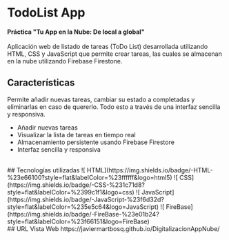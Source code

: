 # TodoList App
**Práctica "Tu App en la Nube: De local a global"**
<br><br>
Aplicación web de listado de tareas (ToDo List) desarrollada utilizando HTML, CSS y JavaScript que permite crear tareas, las cuales se almacenan en la nube utilizando Firebase Firestone.
<br>
## Características
Permite añadir nuevas tareas, cambiar su estado a completadas y eliminarlas en caso de quererlo. Todo esto a través de una interfaz sencilla y responsiva.
<ul>
  <li>Añadir nuevas tareas</li>
  <li>Visualizar la lista de tareas en tiempo real</li>
  <li>Almacenamiento persistente usando Firebase Firestore</li>
  <li>Interfaz sencilla y responsiva</li>
</ul>
<br>
## Tecnologías utilizadas
![ HTML](https://img.shields.io/badge/-HTML-%23e66100?style=flat&labelColor=%23ffffff&logo=html5)
![ CSS](https://img.shields.io/badge/-CSS-%231c71d8?style=flat&labelColor=%2399c1f1&logo=css)
![ JavaScript](https://img.shields.io/badge/-JavaScript-%23f6d32d?style=flat&labelColor=%235e5c64&logo=JavaScript)
![ FireBase](https://img.shields.io/badge/-FireBase-%23e01b24?style=flat&labelColor=%23f66151&logo=FireBase)
<br>
## URL Vista Web
https://javiermartbosq.github.io/DigitalizacionAppNube/
